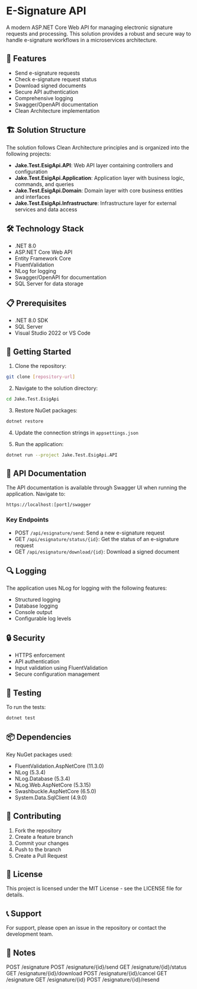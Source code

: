 # E-Signature API

A modern ASP.NET Core Web API for managing electronic signature requests and processing. This solution provides a robust and secure way to handle e-signature workflows in a microservices architecture.

## 🚀 Features

- Send e-signature requests
- Check e-signature request status
- Download signed documents
- Secure API authentication
- Comprehensive logging
- Swagger/OpenAPI documentation
- Clean Architecture implementation

## 🏗️ Solution Structure

The solution follows Clean Architecture principles and is organized into the following projects:

- **Jake.Test.EsigApi.API**: Web API layer containing controllers and configuration
- **Jake.Test.EsigApi.Application**: Application layer with business logic, commands, and queries
- **Jake.Test.EsigApi.Domain**: Domain layer with core business entities and interfaces
- **Jake.Test.EsigApi.Infrastructure**: Infrastructure layer for external services and data access

## 🛠️ Technology Stack

- .NET 8.0
- ASP.NET Core Web API
- Entity Framework Core
- FluentValidation
- NLog for logging
- Swagger/OpenAPI for documentation
- SQL Server for data storage

## 📋 Prerequisites

- .NET 8.0 SDK
- SQL Server
- Visual Studio 2022 or VS Code

## 🚀 Getting Started

1. Clone the repository:
```bash
git clone [repository-url]
```

2. Navigate to the solution directory:
```bash
cd Jake.Test.EsigApi
```

3. Restore NuGet packages:
```bash
dotnet restore
```

4. Update the connection strings in `appsettings.json`

5. Run the application:
```bash
dotnet run --project Jake.Test.EsigApi.API
```

## 📝 API Documentation

The API documentation is available through Swagger UI when running the application. Navigate to:
```
https://localhost:[port]/swagger
```

### Key Endpoints

- POST `/api/esignature/send`: Send a new e-signature request
- GET `/api/esignature/status/{id}`: Get the status of an e-signature request
- GET `/api/esignature/download/{id}`: Download a signed document

## 🔍 Logging

The application uses NLog for logging with the following features:
- Structured logging
- Database logging
- Console output
- Configurable log levels

## 🔒 Security

- HTTPS enforcement
- API authentication
- Input validation using FluentValidation
- Secure configuration management

## 🧪 Testing

To run the tests:
```bash
dotnet test
```

## 📦 Dependencies

Key NuGet packages used:
- FluentValidation.AspNetCore (11.3.0)
- NLog (5.3.4)
- NLog.Database (5.3.4)
- NLog.Web.AspNetCore (5.3.15)
- Swashbuckle.AspNetCore (6.5.0)
- System.Data.SqlClient (4.9.0)

## 🤝 Contributing

1. Fork the repository
2. Create a feature branch
3. Commit your changes
4. Push to the branch
5. Create a Pull Request

## 📄 License

This project is licensed under the MIT License - see the LICENSE file for details.

## 📞 Support

For support, please open an issue in the repository or contact the development team. 

## 📝 Notes
POST /esignature
POST /esignature/{id}/send
GET /esignature/{id}/status
GET /esignature/{id}/download
POST /esignature/{id}/cancel
GET /esignature
GET /esignature/{id}
POST /esignature/{id}/resend
